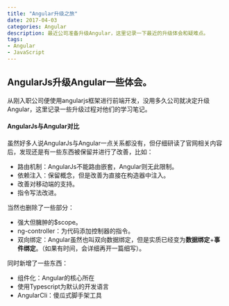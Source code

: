```yaml
---
title: "Angular升级之旅"
date: 2017-04-03
categories: Angular
description: 最近公司准备升级Angular，这里记录一下最近的升级体会和疑难点。
tags: 
- Angular
- JavaScript
---
```

## AngularJs升级Angular一些体会。
从刚入职公司便使用angularjs框架进行前端开发，没用多久公司就决定升级Angular，这里记录一些升级过程对他们的学习笔记。  
#### AngularJs与Angular对比  
虽然好多人说AngularJs与Angular一点关系都没有，但仔细研读了官网相关内容后，发现还是有一些东西被保留并进行了改善，比如：  

- 路由机制：AngularJs不能路由嵌套，Angular则无此限制。  
- 依赖注入：保留概念，但是改善为直接在构造器中注入。  
- 改善对移动端的支持。  
- 指令写法改进。  

当然也删除了一些部分：  

- 强大但臃肿的$scope。  
- ng-controller：为代码添加控制器的指令。  
- 双向绑定：Angular虽然也叫双向数据绑定，但是实质已经变为**数据绑定**+**事件绑定**。（如果有时间，会详细再开一篇细写）。  

同时新增了一些东西：  

- 组件化：Angular的核心所在  
- 使用Typescript为默认的开发语言  
- AngularCli：傻瓜式脚手架工具  


